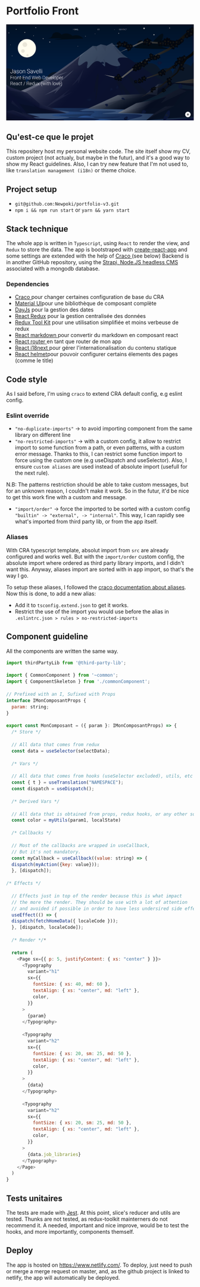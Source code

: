 # **Portfolio Front**

![the-home-screen](./public/documentation/home.png)

## **Qu'est-ce que le projet**

This repositery host my personal website code. The site itself show my CV, custom project (not actualy, but maybe in the futur), and it's a good way to show my React guidelines. Also, I can try new feature that I'm not used to, like `translation management (i18n)` or theme choice.

## **Project setup**

- `git@github.com:Newpoki/portfolio-v3.git`
- `npm i && npm run start` or `yarn && yarn start`

## **Stack technique**

The whole app is written in `Typescript`, using `React` to render the view, and `Redux` to store the data.
The app is bootstraped with <a href="https://github.com/facebook/create-react-app">create-react-app</a> and some settings are extended with the help of <a href="https://github.com/gsoft-inc/craco">Craco </a> (see below)
Backend is in another GitHub repository, using the <a href="https://strapi.io/">Strapi, Node.JS headless CMS</a> associated with a mongodb database.

### **Dependencies**

- <a href="https://github.com/gsoft-inc/craco">Craco </a>pour changer certaines configuration de base du CRA
- <a href="https://material-ui.com/">Material UI</a>pour une bibliothèque de composant complète
- <a href="http://zetcode.com/javascript/dayjs/">DayJs</a> pour la gestion des dates
- <a href="https://redux.js.org/basics/usage-with-react">React Redux</a> pour la gestion centralisée des données
- <a href="https://redux-toolkit.js.org/">Redux Tool Kit</a> pour une utilisation simplifiée et moins verbeuse de redux
- <a href="https://github.com/rexxars/react-markdown">React markdown </a>pour convertir du markdown en composant react
- <a href="https://reacttraining.com/react-router/web/guides/quick-start">React router </a>en tant que router de mon app
- <a href="https://react.i18next.com/t">React i18next </a>pour gérer l'internationalisation du contenu statique
- <a href="https://github.com/nfl/react-helmet">React helmet</a>pour pouvoir configurer certains élements des pages (comme le title)</a>

## **Code style**

As I said before, I'm using `craco` to extend CRA default config, e.g eslint config.

### **Eslint override**

- `"no-duplicate-imports"` &rarr; to avoid importing component from the same library on different line
- `"no-restricted-imports"` &rarr; with a custom config, it allow to restrict import to some function from a path, or even patterns, with a custom error message.
  Thanks to this, I can restrict some function import to force using the custom one (e.g useDispatch and useSelector). Also, I ensure `custom aliases` are used instead of absolute import (usefull for the next rule).

N.B: The patterns restriction should be able to take custom messages, but for an unknown reason, I couldn't make it work. So in the futur, it'd be nice to get this work fine with a custom and message.

- `"import/order"` &rarr; force the imported to be sorted with a custom config `"builtin" -> "external", -> "internal"`. This way, I can rapidly see what's imported from third party lib, or from the app itself.

### **Aliases**

With CRA typescript template, absolut import from `src` are already configured and works well. But with the `import/order` custom config, the absolute import where ordered as third party library imports, and I didn't want this. Anyway, aliases import are sorted with in app import, so that's the way I go.

To setup these aliases, I followed the <a href="https://github.com/risenforces/craco-alias">craco documentation about aliases</a>.
Now this is done, to add a new alias:

- Add it to `tsconfig.extend.json` to get it works.
- Restrict the use of the import you would use before the alias in `.eslintrc.json > rules > no-restricted-imports`

## **Component guideline**

All the components are written the same way.

```javascript
import thirdPartyLib from '@third-party-lib';

import { CommonComponent } from '~common';
import { ComponentSkeleton } from './commonComponent';

// Prefixed with an I, Sufixed with Props
interface IMonComposantProps {
  param: string;
}

export const MonComposant = ({ param }: IMonComposantProps) => {
  /* Store */

  // All data that comes from redux
  const data = useSelector(selectData);

  /* Vars */

  // All data that comes from hooks (useSelector excluded), utils, etc
  const { t } = useTranslation("NAMESPACE");
  const dispatch = useDispatch();

  /* Derived Vars */

  // All data that is obtained from props, redux hooks, or any other sources
  const color = myUtils(param1, localState)

  /* Callbacks */

  // Most of the callbacks are wrapped in useCallback,
  // But it's not mandatory.
  const myCallback = useCallback((value: string) => {
  dispatch(myAction({key: value}));
  }, [dispatch]);

/* Effects */

  // Effects just in top of the render because this is what impact
  // the more the render. They should be use with a lot of attention
  // and avoided if possible in order to have less undersired side effects
  useEffect(() => {
  dispatch(fetchHomeData({ localeCode }));
  }, [dispatch, localeCode]);

  /* Render */*

  return (
    <Page sx={{ p: 5, justifyContent: { xs: "center" } }}>
      <Typography
        variant="h1"
        sx={{
          fontSize: { xs: 40, md: 60 },
          textAlign: { xs: "center", md: "left" },
          color,
        }}
      >
        {param}
      </Typography>

      <Typography
        variant="h2"
        sx={{
          fontSize: { xs: 20, sm: 25, md: 50 },
          textAlign: { xs: "center", md: "left" },
          color,
        }}
      >
        {data}
      </Typography>

      <Typography
        variant="h2"
        sx={{
          fontSize: { xs: 20, sm: 25, md: 50 },
          textAlign: { xs: "center", md: "left" },
          color,
        }}
      >
        {data.job_libraries}
      </Typography>
    </Page>
  )
}
```

## **Tests unitaires**

The tests are made with <a href="https://jestjs.io/fr/">Jest</a>.
At this point, slice's reducer and utils are tested. Thunks are not tested, as redux-toolkit mainterners do not recommend it.
A needed, important and nice improve, would be to test the hooks, and more importantly, components themself.

## Deploy

The app is hosted on <a href="https://www.netlify.com/">https://www.netlify.com/</a>. To deploy, just need to push or merge a merge request on master, and, as the github project is linked to netlify, the app will automatically be deployed.
